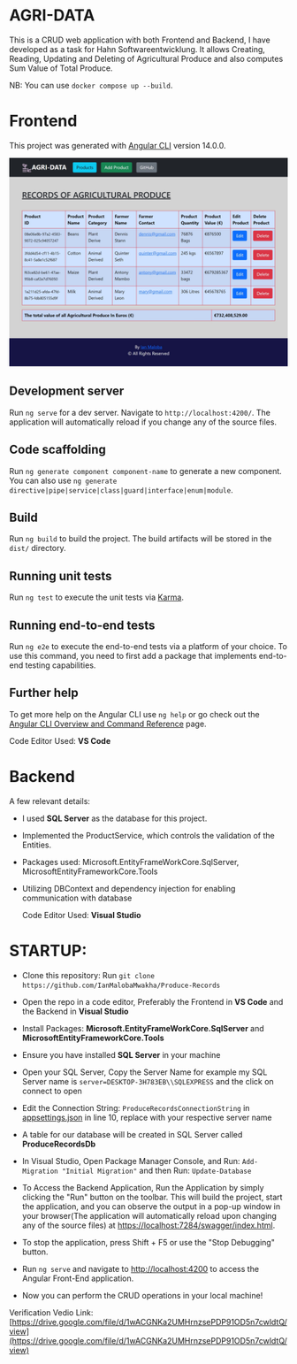 # AGRI-DATA
This is a CRUD web application with both Frontend and Backend, I have developed as a task for Hahn Softwareentwicklung. It allows Creating, Reading, Updating and Deleting  of Agricultural Produce and also computes Sum Value of Total Produce. 

NB: You can use `docker compose up --build`.

# Frontend

This project was generated with [Angular CLI](https://github.com/angular/angular-cli) version 14.0.0.


![AGRI-DATA Frontpage](agri-data-fronpage.jpg)

## Development server

Run `ng serve` for a dev server. Navigate to `http://localhost:4200/`. The application will automatically reload if you change any of the source files.

## Code scaffolding

Run `ng generate component component-name` to generate a new component. You can also use `ng generate directive|pipe|service|class|guard|interface|enum|module`.

## Build

Run `ng build` to build the project. The build artifacts will be stored in the `dist/` directory.

## Running unit tests

Run `ng test` to execute the unit tests via [Karma](https://karma-runner.github.io).

## Running end-to-end tests

Run `ng e2e` to execute the end-to-end tests via a platform of your choice. To use this command, you need to first add a package that implements end-to-end testing capabilities.

## Further help

To get more help on the Angular CLI use `ng help` or go check out the [Angular CLI Overview and Command Reference](https://angular.io/cli) page.

  Code Editor Used: **VS Code**


# Backend
A few relevant details:
- I used **SQL Server** as the database for this project.
- Implemented the ProductService, which controls the validation of the Entities.
- Packages used: Microsoft.EntityFrameWorkCore.SqlServer, MicrosoftEntityFrameworkCore.Tools
- Utilizing DBContext and dependency injection for enabling communication with database

  Code Editor Used: **Visual Studio**


# STARTUP:

- Clone this repository: Run `git clone https://github.com/IanMalobaMwakha/Produce-Records`

- Open the repo in a code editor, Preferably the Frontend in **VS Code** and the Backend in **Visual Studio**

- Install Packages: **Microsoft.EntityFrameWorkCore.SqlServer** and **MicrosoftEntityFrameworkCore.Tools**

- Ensure you have installed **SQL Server** in your machine
  
- Open your SQL Server, Copy the Server Name for example my SQL Server name is `server=DESKTOP-3H783EB\\SQLEXPRESS` and the click on connect to open
  
- Edit the Connection String: `ProduceRecordsConnectionString` in [appsettings.json](https://github.com/IanMalobaMwakha/Produce-Records/blob/main/Backend/Backend/Backend/appsettings.json) in line 10, replace with your respective server name
  
- A table for our database will be created in SQL Server called **ProduceRecordsDb**

- In Visual Studio, Open Package Manager Console, and Run: `Add-Migration "Initial Migration"` and then Run: `Update-Database`

- To Access the Backend Application, Run the Application by simply clicking the "Run" button on the toolbar. This will build the project, start the application, and you can observe the output in a pop-up window in your browser(The application will automatically reload upon changing any of the source files) at [https://localhost:7284/swagger/index.html](https://localhost:7284/swagger/index.html).
  
- To stop the application, press Shift + F5 or use the "Stop Debugging" button.


- Run `ng serve` and navigate to [http://localhost:4200](http://localhost:4200/) to access the Angular Front-End application.

- Now you can perform the CRUD operations in your local machine!

Verification Vedio Link: [https://drive.google.com/file/d/1wACGNKa2UMHrnzsePDP91OD5n7cwldtQ/view](https://drive.google.com/file/d/1wACGNKa2UMHrnzsePDP91OD5n7cwldtQ/view)

